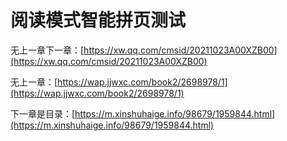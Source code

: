 # 阅读模式智能拼页测试

无上一章下一章：[https://xw.qq.com/cmsid/20211023A00XZB00](https://xw.qq.com/cmsid/20211023A00XZB00)

无上一章：[https://wap.jjwxc.com/book2/2698978/1](https://wap.jjwxc.com/book2/2698978/1)

下一章是目录：[https://m.xinshuhaige.info/98679/1959844.html](https://m.xinshuhaige.info/98679/1959844.html)
